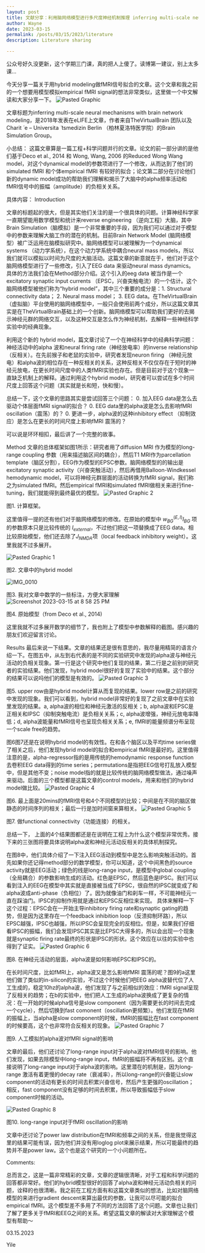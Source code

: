```yaml
---
layout: post
title: 文献分享：利用脑网络模型进行多尺度神经机制推理 inferring multi-scale neural mechanisms with brain network modeling
author: Wayne
date: 2023-03-15
permalink: /posts/03/15/2023/literature
description: Literature sharing

---
```

公众号好久没更新，这个学期三门课，真的把人上傻了。读博第一建议，别上太多课…

今天分享一篇关于用hybrid modeling做fMRI信号拟合的文章。这个文章和我之前的一个想要用模型模拟empirical fMRI signal的想法非常类似，这里做一个中文解读和大家分享一下。
![Pasted Graphic](https://user-images.githubusercontent.com/37648360/225517055-7448272d-2317-4565-9359-acca5237c70a.png)


文章标题为inferring multi-scale neural mechanisms with brain network modeling，是2018年发表在eLIFE上文章，作者来自TheVirtualBrain 团队以及Charit  ́ e – Universita ̈ tsmedizin Berlin （柏林夏洛特医学院）的Brain Simulation Group。

小总结：
这篇文章算是一篇工程+科学问题并行的文章。论文的前一部分讲的是他们基于Deco et al., 2014 和 Wong, Wang, 2006 的Reduced Wong Wang model，对这个dynamical model的参数项进行了一个修改，从而达到了他们的simulated fMRI 和个体empirical fMRI 有较好的拟合；论文第二部分在讨论他们新的dynamic model成功的帮助我们理解和揭示了大脑中的alpha频率活动和 fMRI信号中的振幅（amplitude）的负相关关系。

具体内容：
Introduction

文章的标题起的很大，但是其实他们关注的是一个很具体的问题。计算神经科学家一直期望能用数学模型和统计来reverse engineering （逆向工程）大脑，其中Brain Simulation（脑模拟）是一个非常重要的手段，因为我们可以通过对于模型中的参数来理解大脑工作的潜在的机制。目前Brain Network Model (脑网络模型）被广泛运用在脑模拟研究中。脑网络模型可以被理解为一个dynamical systems （动力学系统），在这个动力学系统中耦合neural mass models，所以我们就可以模拟以时间为尺度的大脑活动。这篇文章的新意就在于，他们对于这个脑网络模型进行了一些修改，引入了EEG data 来驱动neural mass dynamics。具体的方法我们会在Method部分介绍。这个引入的eeg data 被当作是一个excitatory synaptic input currents （EPSC，兴奋突触电流）的一个估计。这个脑网络模型被他们称为“hybrid model”，其中三个重要的成分是：1. Structural connectivity data； 2. Neural mass model； 3. EEG data。在TheVirtualBrain （虚拟脑）平台使用的脑网络模型中，一般只会使用前两个成分，所以这篇文章其实是在TheVirtualBrain基础上的一个创新。脑网络模型可以帮助我们更好的去揭示神经元群的网络交互，以及这种交互是怎么作为神经机制，去解释一些神经科学实验中的经典现象。

利用这个新的 hybrid model，篇文章讨论了一个在神经科学中的经典科学问题：神经活动中的alpha 波和neural firing rate（神经放电率）的inverse relationship （反相关）。在先前猴子和老鼠的实验中，研究者发现neuron firing （神经元放电）和alpha波的相位存在一种反相关的关系，这种反相关不仅仅存在于短时的神经元放电，在更长时间尺度中的人类fMRI实验也存在。但是目前对于这个现象一直缺乏机制上的解释。通过利用这个hybrid model，研究者可以尝试在多个时间尺度上回答这个问题（其实就是长和短，快和慢）。

总结一下，这个文章的思路其实是尝试回答三个问题：
	0.	加入EEG data是怎么去驱动个体层面fMRI signal的拟合？
	0.	EEG data里的alpha波是怎么去影响fMRI oscillation（震荡）的？
	0.	更进一步，alpha波的这种inhibitory effect （抑制效应）是怎么在更长的时间尺度上影响fMRI 震荡的？

可以说是环环相扣，最后讲了一个完整的故事。

Method
文章的总体框架如图1所示：研究者用了diffusion MRI 作为模型的long-range coupling 参数（用来描述脑区间的耦合），然后T1 MRI作为parcellation template（脑区分割），EEG作为模型的EPSC参数。脑网络模型的的输出是excitatory synaptic activity（兴奋突触活动），然后再借用Balloon-Windkessel hemodynamic model，可以将神经元群层面的活动转换为fMRI signal，我们称之为simulated fMRI。然后empirical fMRI和simulated fMRI做相关来进行fine-tuning，我们就能得到最终最优的模型。
![Pasted Graphic 2](https://user-images.githubusercontent.com/37648360/225517096-12b1cb19-7927-456a-9019-4e0c077b07c9.png)

图1. 计算框架。

这里值得一提的还有他们对于脑网络模型的修改。在原始的模型中 $w_{BG}^{(E, I)} I_{BG}$ 项的参数原本只是比较传统的 $I_{external}$，不过他们把这一项替换成了EEG data。相比较原始模型，他们还去除了$J_{NMDA}$项（local feedback inhibitory weight）。这里我就不过多展开。


![Pasted Graphic 1](https://user-images.githubusercontent.com/37648360/225517110-6c222faa-a6ea-4a35-b43a-2f94e0250605.png)

图2. 文章中的hybrid model

![IMG_0010](https://user-images.githubusercontent.com/37648360/225517124-7e8d7e98-9ec4-45a5-b9b5-92001ca98e23.PNG)

图3. 我对文章中数学的一些标注，方便大家理解
![Screenshot 2023-03-15 at 8 58 25 PM](https://user-images.githubusercontent.com/37648360/225517137-ae4e019f-71ef-4047-9f14-4eaeea69d05c.png)  

图4. 原始模型（from Deco et al., 2014)

这里我就不过多展开数学的细节了，我也附上了模型中参数解释的截图。感兴趣的朋友们欢迎留言讨论。

Results
最后来说一下结果。文章的结果还是很有意思的，我尽量用精简的语言介绍一下。在图五中，从左到右代表的是不同的实验研究中发现的alpha波与神经元活动的负相关现象。第一行是这个研究中他们复现的结果，第二行是之前别的研究者的实验结果。他们发现，hybrid model很好的复现了实验中的结果。这个部分的结果可以说吗他们的模型是有效的。
![Pasted Graphic 3](https://user-images.githubusercontent.com/37648360/225517285-90a44b27-3889-4b71-97dd-f8622181c5d1.png)

图5. upper row由是hybrid model计算从而复现的结果。lower row是之前的研究中发现的现象。我们可以看到，hybrid model非常好的复现了之前文章中在实验里发现的结果。a, alpha波的相位和神经元激活的反相关；b, alpha波和EPSC是正相关和IPSC（抑制突触电流）是负相关关系；c, alpha波增强，神经元放电率降低；d, alpha波能量和fMRI信号也呈现负相关关系；e, fMRI的能量频谱分布呈现一个scale free的趋势。

图6图7还是在说明hybrid model的有效性。在和各个脑区以及平均time series做了相关之后，他们发现hybrid model的拟合和empirical fMRI是最好的。这里值得注意的是，alpha-regressor指的是用传统的hemodynamic response function去卷积EEG data得到的time series；permutations是指把EEG信号打乱放入模型中，但是其他不变；noise model指的就是比较传统的脑网络模型做法，通过噪声来驱动。后面的三个模型都是这篇文章的control models，用来和他们的hybrid model做比较。
![Pasted Graphic 4](https://user-images.githubusercontent.com/37648360/225517299-9337903d-4f4f-4dbb-9849-2d0de0156eb3.png)

图6. 最上面是20mins的fMRI信号和4个不同模型的比较；中间是在不同的脑区做静态的时间序列的相关；最后一行是加时间窗来算相关。
![Pasted Graphic 5](https://user-images.githubusercontent.com/37648360/225517328-5f1ad9c5-d42b-4213-97b8-1fab311cbef9.png)

图7. 做functional connectivity（功能连接）的相关。

总结一下， 上面的4个结果图都还是在说明在工程上为什么这个模型非常优秀。接下来的三张图将要具体说明alpha波和神经元活动反相关的具体机制探究。

在图8中，他们具体介绍了一下注入EEG活动到模型中是怎么影响突触活动的。首先如果你还记得method部分的数学模型，你可以知道，这个中间黑色的source activity就是EEG活动；绿色的线是long-range input，是模型中global coupling（全局耦合）的参数影响生成的活动。红色是EPSC，然后蓝色是IPSC。我们可以看到注入的EEG在模型中其实就是直接被当成了EPSC，很自然的IPSC就变成了和alpha波成anti-phase（负相位）了。因为就像油门和刹车一样，不可能神经元一直在踩油门。IPSC的抑制作用就是通过和EPSC反相位来实现。
具体来解释一下这个过程：EPSC会在一开始主导inhibitory firing rate和synaptic gating的趋势，但是因为这里存在一个feedback inhibition loop（反溃抑制环路），所以EPSC越强，IPSC也越强，所以IPSC会呈现完全的反相位。但是，如果我们仔细看IPSC的振幅，我们会发现IPSC其实是比EPSC大得多的，所以会出现一个现象就是synaptic firing rate最终的形状是IPSC的形状。这个效应在以往的实验中也得到了证实。
![Pasted Graphic 6](https://user-images.githubusercontent.com/37648360/225517373-4087714a-d472-4b34-8f09-b410eb6f6cc3.png)

图8. 在神经元活动的层面，alpha波是如何影响EPSC和IPSC的。

在长时间尺度，比如fMRI上，alpha波又是怎么影响fMRI 震荡的呢？图9的a这里他们做了类似的in-silicon的实验，不过这个时候他们吧EEG alpha波替代位了人工生成的，稳定10hz的alpha波，他们发现了与之前相似的效应：fMRI signal呈现了反相关的趋势；在b的实验中，他们把人工生成的alpha波换成了更复杂的情况：在一开始的时候alpha信号是slow component（因为需要更长的时间去完成一个cycle），然后切换到fast comonent（oscillation更频繁）。他们发现在fMRI的振幅上，当alpha是slow component的时候，fMRI的振幅比在fast component的时候要高，这个也非常符合反相关的现象。
![Pasted Graphic 7](https://user-images.githubusercontent.com/37648360/225517404-ac8dd787-c9e7-490b-9580-53aa7756ae7c.png)

图9. 人工模拟的alpha波对fMRI signal的影响

文章的最后，他们还讨论了long-range input对于alpha波对fMRI信号的影响。他们发现，如果去除模型中long-range input，fMRI的振幅将不再有区别。这个直接说明了long-range input对于alpha波的影响。这里潜在的机制是，因为long-range 激活有着更慢的decay rate（衰减率），所以long-range的兴奋能让slow component的活动有更长的时间去积累兴奋信号，然后产生更强的oscillation；相反，fast component没有足够的时间去积累，所以导致振幅低于slow component时候的活动。

![Pasted Graphic 8](https://user-images.githubusercontent.com/37648360/225517417-261cd39e-a292-4253-8213-8c56b4bf98d1.png)

图10. long-range input对于fMRI oscillation的影响

文章中还讨论了power law distribution在fMRI和频率之间的关系，但是我觉得这里的结果可能有误，因为他们并没有用loglog plot来展示结果，所以可能最终的趋势并不是power law。这个也是这个研究的一个小问题所在。

Comments:

总而言之，这是一篇非常精彩的文章，文章的逻辑很清晰，对于工程和科学问题的回答都非常好。他们的hybrid模型很好的回答了alpha波和神经元活动负相关的问题，诠释的也很清晰。我之前在工程方面有和这篇文章类似的想法，比如对脑网络模型的来进行gradient descent来算出最优的参数，让我可以尽可能的拟合empirical fMRI。这个模型差不多用了不同的方法回答了这个问题。文章也让我们了解了更多关于fMRI和EEG之间的关系。希望这篇文章的解读对大家理解这个模型有帮助～

03.15.2023

Yile
